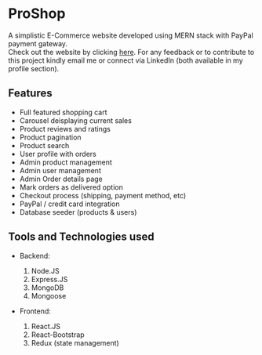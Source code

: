 # ProShop

A simplistic E-Commerce website developed using MERN stack with PayPal payment gateway. 
<br>
Check out the website by clicking <a href='https://proshop-webapp-0.herokuapp.com/'>here</a>. For any feedback or to contribute to this project kindly email me or connect via LinkedIn (both available in my profile section).
  
## Features
- Full featured shopping cart
- Carousel deisplaying current sales
- Product reviews and ratings
- Product pagination
- Product search 
- User profile with orders
- Admin product management
- Admin user management
- Admin Order details page
- Mark orders as delivered option
- Checkout process (shipping, payment method, etc)
- PayPal / credit card integration
- Database seeder (products & users)

## Tools and Technologies used
- Backend:

  1. Node.JS
  1. Express.JS
  1. MongoDB
  1. Mongoose

- Frontend:

  1. React.JS
  2. React-Bootstrap
  3. Redux (state management)
